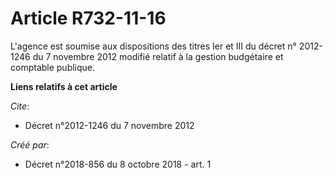 # Article R732-11-16

L'agence est soumise aux dispositions des titres Ier et III du décret n° 2012-1246 du 7 novembre 2012 modifié relatif à la
gestion budgétaire et comptable publique.

**Liens relatifs à cet article**

_Cite_:

  - Décret n°2012-1246 du 7 novembre 2012

_Créé par_:

  - Décret n°2018-856 du 8 octobre 2018 - art. 1
